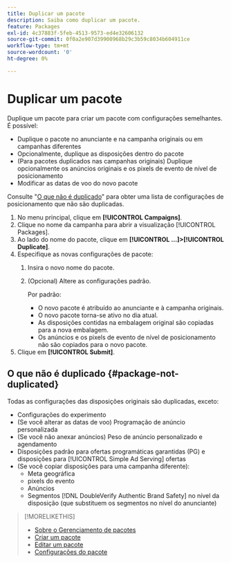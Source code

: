 ```yaml
---
title: Duplicar um pacote
description: Saiba como duplicar um pacote.
feature: Packages
exl-id: 4c37883f-5feb-4513-9573-ed4e32606132
source-git-commit: 0f0a2e907d39900968b29c3b59c8034b604911ce
workflow-type: tm+mt
source-wordcount: '0'
ht-degree: 0%

---
```


# Duplicar um pacote

Duplique um pacote para criar um pacote com configurações semelhantes. É possível:

* Duplique o pacote no anunciante e na campanha originais ou em campanhas diferentes
* Opcionalmente, duplique as disposições dentro do pacote
* (Para pacotes duplicados nas campanhas originais) Duplique opcionalmente os anúncios originais e os pixels de evento de nível de posicionamento
* Modificar as datas de voo do novo pacote

Consulte &quot;[O que não é duplicado](#package-not-duplicated)&quot; para obter uma lista de configurações de posicionamento que não são duplicadas.

1. No menu principal, clique em **[!UICONTROL Campaigns]**.
1. Clique no nome da campanha para abrir a visualização [!UICONTROL Packages].
1. Ao lado do nome do pacote, clique em **[!UICONTROL ...]>[!UICONTROL Duplicate]**.
1. Especifique as novas configurações de pacote:
   1. Insira o novo nome do pacote.
   1. (Opcional) Altere as configurações padrão.

      Por padrão:

      * O novo pacote é atribuído ao anunciante e à campanha originais.
      * O novo pacote torna-se ativo no dia atual.<!-- and the flight continues for NN  days. -->
      * As disposições contidas na embalagem original são copiadas para a nova embalagem.
      * Os anúncios e os pixels de evento de nível de posicionamento não são copiados para o novo pacote.
1. Clique em **[!UICONTROL Submit]**.

## O que não é duplicado {#package-not-duplicated}

Todas as configurações das disposições originais são duplicadas, exceto:

* Configurações do experimento
* (Se você alterar as datas de voo) Programação de anúncio personalizada
* (Se você não anexar anúncios) Peso de anúncio personalizado e agendamento
* Disposições padrão para ofertas programáticas garantidas (PG) e disposições para [!UICONTROL Simple Ad Serving] ofertas
* (Se você copiar disposições para uma campanha diferente):
   * Meta geográfica
   * pixels do evento
   * Anúncios
   * Segmentos [!DNL DoubleVerify Authentic Brand Safety] no nível da disposição (que substituem os segmentos no nível do anunciante)

>[!MORELIKETHIS]
>
>* [Sobre o Gerenciamento de pacotes](package-about.md)
>* [Criar um pacote](package-create.md)
>* [Editar um pacote](package-edit.md)
>* [Configurações do pacote](package-settings.md)

